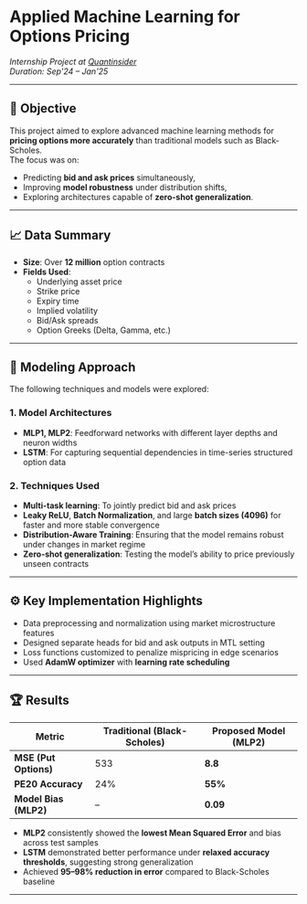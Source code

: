 # Applied Machine Learning for Options Pricing  
*Internship Project at [Quantinsider](https://quantinsider.io)*  
*Duration: Sep'24 – Jan'25*  

---

## 🎯 Objective

This project aimed to explore advanced machine learning methods for **pricing options more accurately** than traditional models such as Black-Scholes.  
The focus was on:
- Predicting **bid and ask prices** simultaneously,
- Improving **model robustness** under distribution shifts,
- Exploring architectures capable of **zero-shot generalization**.

---

## 📈 Data Summary

- **Size**: Over **12 million** option contracts  
- **Fields Used**:  
  - Underlying asset price  
  - Strike price  
  - Expiry time  
  - Implied volatility  
  - Bid/Ask spreads  
  - Option Greeks (Delta, Gamma, etc.)  

---

## 🔧 Modeling Approach

The following techniques and models were explored:

### 1. **Model Architectures**
- **MLP1, MLP2**: Feedforward networks with different layer depths and neuron widths  
- **LSTM**: For capturing sequential dependencies in time-series structured option data  

### 2. **Techniques Used**
- **Multi-task learning**: To jointly predict bid and ask prices  
- **Leaky ReLU**, **Batch Normalization**, and large **batch sizes (4096)** for faster and more stable convergence  
- **Distribution-Aware Training**: Ensuring that the model remains robust under changes in market regime  
- **Zero-shot generalization**: Testing the model’s ability to price previously unseen contracts

---

## ⚙️ Key Implementation Highlights

- Data preprocessing and normalization using market microstructure features  
- Designed separate heads for bid and ask outputs in MTL setting  
- Loss functions customized to penalize mispricing in edge scenarios  
- Used **AdamW optimizer** with **learning rate scheduling**

---

## 🏆 Results

| Metric                        | Traditional (Black-Scholes) | Proposed Model (MLP2) |
|------------------------------|------------------------------|------------------------|
| **MSE (Put Options)**        | 533                          | **8.8**               |
| **PE20 Accuracy**            | 24%                          | **55%**               |
| **Model Bias (MLP2)**        | –                            | **0.09**              |

- **MLP2** consistently showed the **lowest Mean Squared Error** and bias across test samples  
- **LSTM** demonstrated better performance under **relaxed accuracy thresholds**, suggesting strong generalization  
- Achieved **95–98% reduction in error** compared to Black-Scholes baseline

---

